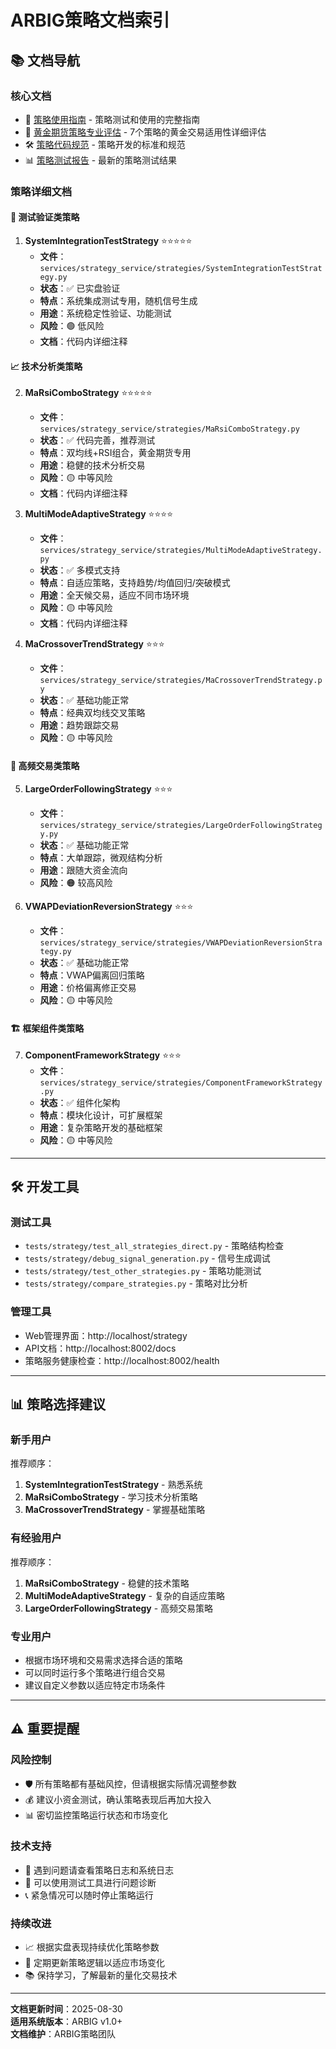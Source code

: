 # ARBIG策略文档索引

## 📚 **文档导航**

### **核心文档**
- 📖 [策略使用指南](strategies/STRATEGY_USAGE_GUIDE.md) - 策略测试和使用的完整指南
- 🥇 [黄金期货策略专业评估](strategies/GOLD_TRADING_STRATEGY_EVALUATION.md) - 7个策略的黄金交易适用性详细评估
- 🛠️ [策略代码规范](strategies/STRATEGY_CODE_STANDARDS.md) - 策略开发的标准和规范
- 📊 [策略测试报告](strategies/strategy_testing_report.md) - 最新的策略测试结果

### **策略详细文档**

#### **🎯 测试验证类策略**
1. **SystemIntegrationTestStrategy** ⭐⭐⭐⭐⭐
   - **文件**：`services/strategy_service/strategies/SystemIntegrationTestStrategy.py`
   - **状态**：✅ 已实盘验证
   - **特点**：系统集成测试专用，随机信号生成
   - **用途**：系统稳定性验证、功能测试
   - **风险**：🟢 低风险
   - **文档**：代码内详细注释

#### **📈 技术分析类策略**
2. **MaRsiComboStrategy** ⭐⭐⭐⭐⭐
   - **文件**：`services/strategy_service/strategies/MaRsiComboStrategy.py`
   - **状态**：✅ 代码完善，推荐测试
   - **特点**：双均线+RSI组合，黄金期货专用
   - **用途**：稳健的技术分析交易
   - **风险**：🟡 中等风险
   - **文档**：代码内详细注释

3. **MultiModeAdaptiveStrategy** ⭐⭐⭐⭐
   - **文件**：`services/strategy_service/strategies/MultiModeAdaptiveStrategy.py`
   - **状态**：✅ 多模式支持
   - **特点**：自适应策略，支持趋势/均值回归/突破模式
   - **用途**：全天候交易，适应不同市场环境
   - **风险**：🟡 中等风险
   - **文档**：代码内详细注释

4. **MaCrossoverTrendStrategy** ⭐⭐⭐
   - **文件**：`services/strategy_service/strategies/MaCrossoverTrendStrategy.py`
   - **状态**：✅ 基础功能正常
   - **特点**：经典双均线交叉策略
   - **用途**：趋势跟踪交易
   - **风险**：🟡 中等风险

#### **🔄 高频交易类策略**
5. **LargeOrderFollowingStrategy** ⭐⭐⭐
   - **文件**：`services/strategy_service/strategies/LargeOrderFollowingStrategy.py`
   - **状态**：✅ 基础功能正常
   - **特点**：大单跟踪，微观结构分析
   - **用途**：跟随大资金流向
   - **风险**：🟠 较高风险

6. **VWAPDeviationReversionStrategy** ⭐⭐⭐
   - **文件**：`services/strategy_service/strategies/VWAPDeviationReversionStrategy.py`
   - **状态**：✅ 基础功能正常
   - **特点**：VWAP偏离回归策略
   - **用途**：价格偏离修正交易
   - **风险**：🟡 中等风险

#### **🏗️ 框架组件类策略**
7. **ComponentFrameworkStrategy** ⭐⭐⭐
   - **文件**：`services/strategy_service/strategies/ComponentFrameworkStrategy.py`
   - **状态**：✅ 组件化架构
   - **特点**：模块化设计，可扩展框架
   - **用途**：复杂策略开发的基础框架
   - **风险**：🟡 中等风险

---

## 🛠️ **开发工具**

### **测试工具**
- `tests/strategy/test_all_strategies_direct.py` - 策略结构检查
- `tests/strategy/debug_signal_generation.py` - 信号生成调试
- `tests/strategy/test_other_strategies.py` - 策略功能测试
- `tests/strategy/compare_strategies.py` - 策略对比分析

### **管理工具**
- Web管理界面：http://localhost/strategy
- API文档：http://localhost:8002/docs
- 策略服务健康检查：http://localhost:8002/health

---

## 📊 **策略选择建议**

### **新手用户**
推荐顺序：
1. **SystemIntegrationTestStrategy** - 熟悉系统
2. **MaRsiComboStrategy** - 学习技术分析策略
3. **MaCrossoverTrendStrategy** - 掌握基础策略

### **有经验用户**
推荐顺序：
1. **MaRsiComboStrategy** - 稳健的技术策略
2. **MultiModeAdaptiveStrategy** - 复杂的自适应策略
3. **LargeOrderFollowingStrategy** - 高频交易策略

### **专业用户**
- 根据市场环境和交易需求选择合适的策略
- 可以同时运行多个策略进行组合交易
- 建议自定义参数以适应特定市场条件

---

## ⚠️ **重要提醒**

### **风险控制**
- 🛡️ 所有策略都有基础风控，但请根据实际情况调整参数
- 💰 建议小资金测试，确认策略表现后再加大投入
- 📊 密切监控策略运行状态和市场变化

### **技术支持**
- 📧 遇到问题请查看策略日志和系统日志
- 🔧 可以使用测试工具进行问题诊断
- 📞 紧急情况可以随时停止策略运行

### **持续改进**
- 📈 根据实盘表现持续优化策略参数
- 🔄 定期更新策略逻辑以适应市场变化
- 📚 保持学习，了解最新的量化交易技术

---

**文档更新时间**：2025-08-30  
**适用系统版本**：ARBIG v1.0+  
**文档维护**：ARBIG策略团队  
